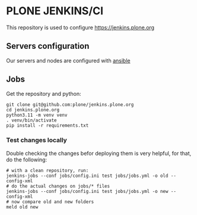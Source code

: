 # PLONE JENKINS/CI

This repository is used to configure <https://jenkins.plone.org>

## Servers configuration

Our servers and nodes are configured with [ansible](http://ansible.com)

## Jobs

Get the repository and python:

```shell
git clone git@github.com:plone/jenkins.plone.org
cd jenkins.plone.org
python3.11 -m venv venv
. venv/bin/activate
pip install -r requirements.txt
```

### Test changes locally

Double checking the changes befor deploying them is very helpful,
for that, do the following:

```shell
# with a clean repository, run:
jenkins-jobs --conf jobs/config.ini test jobs/jobs.yml -o old --config-xml
# do the actual changes on jobs/* files
jenkins-jobs --conf jobs/config.ini test jobs/jobs.yml -o new --config-xml
# now compare old and new folders
meld old new
```
